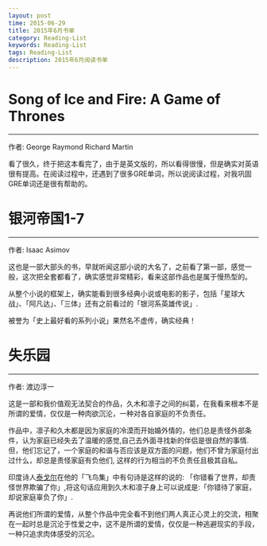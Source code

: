 ```yaml
---
layout: post
time: 2015-06-29
title: 2015年6月书单
category: Reading-List
keywords: Reading-List
tags: Reading-List
description: 2015年6月阅读书单
---
```


# Song of Ice and Fire: A Game of Thrones

---------------------------

作者: George Raymond Richard Martin

看了很久，终于把这本看完了，由于是英文版的，所以看得很慢，但是确实对英语很有提高。在阅读过程中，还遇到了很多GRE单词，所以说阅读过程，对我巩固GRE单词还是很有帮助的。


# 银河帝国1-7

---------------------------

作者: Isaac Asimov

这也是一部大部头的书，早就听闻这部小说的大名了，之前看了第一部，感觉一般，这次把全套都看了，确实感觉非常精彩，看来这部作品也是属于慢热型的。

从整个小说的框架上，确实能看到很多经典小说或电影的影子，包括「星球大战」、「阿凡达」、「三体」还有之前看过的「银河系英雄传说」.

被誉为「史上最好看的系列小说」果然名不虚传，确实经典！


# 失乐园

---------------------------

作者: 渡边淳一

这是一部和我价值观无法契合的作品，久木和凛子之间的纠葛，在我看来根本不是所谓的爱情，仅仅是一种肉欲沉沦，一种对各自家庭的不负责任。

作品中，凛子和久木都是因为家庭的冷漠而开始婚外情的，他们总是责怪外部条件，认为家庭已经失去了温暖的感觉,自己去外面寻找新的伴侣是很自然的事情.但，他们忘记了，一个家庭的和谐与否应该是双方面的问题，他们不曾为家庭付出过什么，却总是责怪家庭有负他们, 这样的行为相当的不负责任且极其自私。 

印度诗人[泰戈尔][]在他的「飞鸟集」中有句诗是这样的说的: 「你错看了世界，却责怪世界欺骗了你」,将这句话应用到久木和凛子身上可以说成是:「你错待了家庭，却说家庭辜负了你」.

再说他们所谓的爱情，从整个作品中完全看不到他们两人真正心灵上的交流，相聚在一起时总是沉沦于性爱之中，这不是所谓的爱情，仅仅是一种逃避现实的手段，一种只追求肉体感受的沉沦。

[泰戈尔]: https://zh.wikipedia.org/wiki/%E7%BD%97%E5%AE%BE%E5%BE%B7%E6%8B%89%E7%BA%B3%E7%89%B9%C2%B7%E6%B3%B0%E6%88%88%E5%B0%94#.E8.AF.97.E9.9B.86





